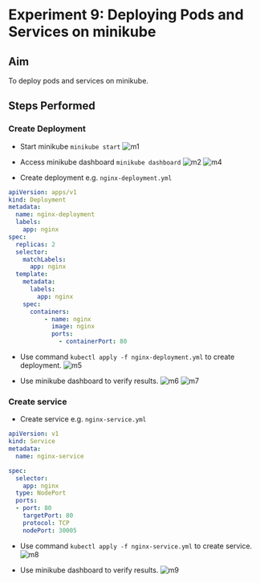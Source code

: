 # Experiment 9: Deploying Pods and Services on minikube

## Aim
To deploy pods and services on minikube.

## Steps Performed

### Create Deployment
- Start minikube `minikube start`
![m1](https://user-images.githubusercontent.com/46739435/116846207-6d177580-ac05-11eb-9532-c3fd36b0c14d.png)

- Access minikube dashboard `minikube dashboard`
![m2](https://user-images.githubusercontent.com/46739435/116846204-6c7edf00-ac05-11eb-824a-0c5b2617a1c5.png)
![m4](https://user-images.githubusercontent.com/46739435/116846201-6ab51b80-ac05-11eb-90d1-c4ae75ac87fa.png)

- Create deployment e.g. `nginx-deployment.yml`
```yml
apiVersion: apps/v1
kind: Deployment
metadata:
  name: nginx-deployment
  labels:
    app: nginx
spec:
  replicas: 2
  selector:
    matchLabels:
      app: nginx
  template:
    metadata:
      labels:
        app: nginx
    spec:
      containers:
          - name: nginx
            image: nginx
            ports:
              - containerPort: 80
```

- Use command `kubectl apply -f nginx-deployment.yml` to create deployment.
![m5](https://user-images.githubusercontent.com/46739435/116846200-6a1c8500-ac05-11eb-9a2e-713e3361df7f.png)

- Use minikube dashboard to verify results.
![m6](https://user-images.githubusercontent.com/46739435/116846198-6983ee80-ac05-11eb-81e7-a731521b67cd.png)
![m7](https://user-images.githubusercontent.com/46739435/116846194-6852c180-ac05-11eb-8694-50e7c00493fd.png)

### Create service
- Create service e.g. `nginx-service.yml`
```yml
apiVersion: v1
kind: Service
metadata:
  name: nginx-service

spec:
  selector:
    app: nginx
  type: NodePort
  ports:
  - port: 80
    targetPort: 80
    protocol: TCP
    nodePort: 30005
```
- Use command `kubectl apply -f nginx-service.yml` to create service.
![m8](https://user-images.githubusercontent.com/46739435/116846192-67ba2b00-ac05-11eb-9ab3-58d6ac609d92.png)

- Use minikube dashboard to verify results.
![m9](https://user-images.githubusercontent.com/46739435/116846186-6688fe00-ac05-11eb-8786-460216450491.png)



